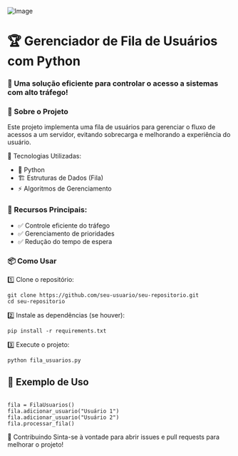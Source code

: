 ![Image](https://github.com/user-attachments/assets/c3293c15-f613-441e-a1bc-de028bcfec8f)

# 🏆 Gerenciador de Fila de Usuários com Python


### 🚀 Uma solução eficiente para controlar o acesso a sistemas com alto tráfego!

### 📌 Sobre o Projeto
Este projeto implementa uma fila de usuários para gerenciar o fluxo de acessos a um servidor, evitando sobrecarga e melhorando a experiência do usuário.

🔹 Tecnologias Utilizadas:

- 🐍 Python
- 🏗️ Estruturas de Dados (Fila)
- ⚡ Algoritmos de Gerenciamento

### 🔹 Recursos Principais:

- ✅ Controle eficiente do tráfego
- ✅ Gerenciamento de prioridades
- ✅ Redução do tempo de espera

### 📦 Como Usar
1️⃣ Clone o repositório:

```
git clone https://github.com/seu-usuario/seu-repositorio.git
cd seu-repositorio

```

2️⃣ Instale as dependências (se houver):

```
pip install -r requirements.txt

```

3️⃣ Execute o projeto:

```
python fila_usuarios.py

```

## 📄 Exemplo de Uso

```

fila = FilaUsuarios()
fila.adicionar_usuario("Usuário 1")
fila.adicionar_usuario("Usuário 2")
fila.processar_fila()

```

🤝 Contribuindo
Sinta-se à vontade para abrir issues e pull requests para melhorar o projeto!
